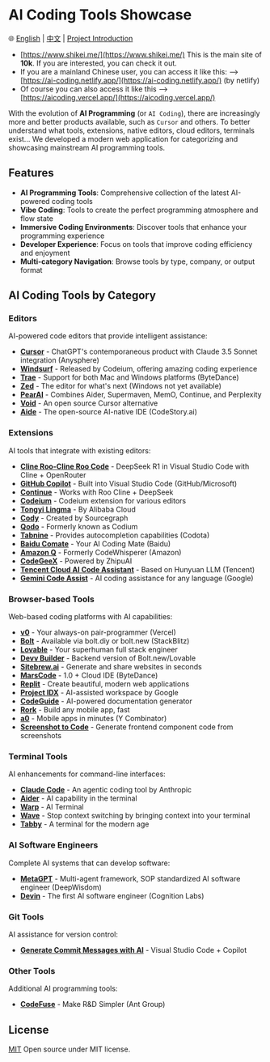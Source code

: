# AI Coding Tools Showcase

🌐 [English](README.md) | [中文](README.zh-CN.md) | [Project Introduction](Project-Introduction.md)

- [https://www.shikei.me/](https://www.shikei.me/) This is the main site of **10k**. If you are interested, you can check it out.
- If you are a mainland Chinese user, you can access it like this: --> [https://ai-coding.netlify.app/](https://ai-coding.netlify.app/) (by netlify)
- Of course you can also access it like this --> [https://aicoding.vercel.app/](https://aicoding.vercel.app/)

With the evolution of **AI Programming** (or `AI Coding`), there are increasingly more and better products available, such as `Cursor` and others. To better understand what tools, extensions, native editors, cloud editors, terminals exist... We developed a modern web application for categorizing and showcasing mainstream AI programming tools.

## Features

- **AI Programming Tools**: Comprehensive collection of the latest AI-powered coding tools
- **Vibe Coding**: Tools to create the perfect programming atmosphere and flow state
- **Immersive Coding Environments**: Discover tools that enhance your programming experience
- **Developer Experience**: Focus on tools that improve coding efficiency and enjoyment
- **Multi-category Navigation**: Browse tools by type, company, or output format

## AI Coding Tools by Category

### Editors

AI-powered code editors that provide intelligent assistance:

- **[Cursor](https://www.cursor.com/)** - ChatGPT's contemporaneous product with Claude 3.5 Sonnet integration (Anysphere)
- **[Windsurf](https://codeium.com/)** - Released by Codeium, offering amazing coding experience
- **[Trae](https://www.trae.ai/)** - Support for both Mac and Windows platforms (ByteDance)
- **[Zed](https://zed.dev/)** - The editor for what's next (Windows not yet available)
- **[PearAI](https://trypear.ai/)** - Combines Aider, Supermaven, MemO, Continue, and Perplexity
- **[Void](https://voideditor.com/)** - An open source Cursor alternative
- **[Aide](https://aide.dev/)** - The open-source AI-native IDE (CodeStory.ai)

### Extensions

AI tools that integrate with existing editors:

- **[Cline Roo-Cline Roo Code](https://cline.bot/)** - DeepSeek R1 in Visual Studio Code with Cline + OpenRouter
- **[GitHub Copilot](https://github.com/features/copilot)** - Built into Visual Studio Code (GitHub/Microsoft)
- **[Continue](https://www.continue.dev/)** - Works with Roo Cline + DeepSeek
- **[Codeium](https://codeium.com/download)** - Codeium extension for various editors
- **[Tongyi Lingma](https://lingma.aliyun.com/)** - By Alibaba Cloud
- **[Cody](https://sourcegraph.com/cody)** - Created by Sourcegraph
- **[Qodo](https://www.qodo.ai/)** - Formerly known as Codium
- **[Tabnine](https://www.tabnine.com/)** - Provides autocompletion capabilities (Codota)
- **[Baidu Comate](https://comate.baidu.com/zh)** - Your AI Coding Mate (Baidu)
- **[Amazon Q](https://aws.amazon.com/q/developer/)** - Formerly CodeWhisperer (Amazon)
- **[CodeGeeX](https://codegeex.cn/)** - Powered by ZhipuAI
- **[Tencent Cloud AI Code Assistant](https://copilot.tencent.com/)** - Based on Hunyuan LLM (Tencent)
- **[Gemini Code Assist](https://codeassist.google/)** - AI coding assistance for any language (Google)

### Browser-based Tools

Web-based coding platforms with AI capabilities:

- **[v0](https://v0.dev/)** - Your always-on pair-programmer (Vercel)
- **[Bolt](https://bolt.new/)** - Available via bolt.diy or bolt.new (StackBlitz)
- **[Lovable](https://lovable.dev/)** - Your superhuman full stack engineer
- **[Devv Builder](https://devv.ai/zh/build)** - Backend version of Bolt.new/Lovable
- **[Sitebrew.ai](https://www.sitebrew.ai/)** - Generate and share websites in seconds
- **[MarsCode](https://www.marscode.com/)** - 1.0 + Cloud IDE (ByteDance)
- **[Replit](https://replit.com/)** - Create beautiful, modern web applications
- **[Project IDX](https://idx.dev/)** - AI-assisted workspace by Google
- **[CodeGuide](https://www.codeguide.dev/)** - AI-powered documentation generator
- **[Rork](https://rork.app/)** - Build any mobile app, fast
- **[a0](https://a0.dev/)** - Mobile apps in minutes (Y Combinator)
- **[Screenshot to Code](https://screenshottocode.com/)** - Generate frontend component code from screenshots

### Terminal Tools

AI enhancements for command-line interfaces:

- **[Claude Code](https://docs.anthropic.com/zh-CN/docs/agents-and-tools/claude-code/overview)** - An agentic coding tool by Anthropic
- **[Aider](https://aider.chat/)** - AI capability in the terminal
- **[Warp](https://www.warp.dev/)** - AI Terminal
- **[Wave](https://www.waveterm.dev/)** - Stop context switching by bringing context into your terminal
- **[Tabby](https://tabby.sh/)** - A terminal for the modern age

### AI Software Engineers

Complete AI systems that can develop software:

- **[MetaGPT](https://www.deepwisdom.ai/)** - Multi-agent framework, SOP standardized AI software engineer (DeepWisdom)
- **[Devin](https://www.cognition.ai/blog/introducing-devin)** - The first AI software engineer (Cognition Labs)

### Git Tools

AI assistance for version control:

- **[Generate Commit Messages with AI](https://medium.com/@yanirmanor/how-to-generate-commit-messages-with-ai-in-visual-studio-code-4b7367bbafe3)** - Visual Studio Code + Copilot

### Other Tools

Additional AI programming tools:

- **[CodeFuse](https://codefuse.ai/)** - Make R&D Simpler (Ant Group)

## License

[MIT](LICENSE)
Open source under MIT license.

